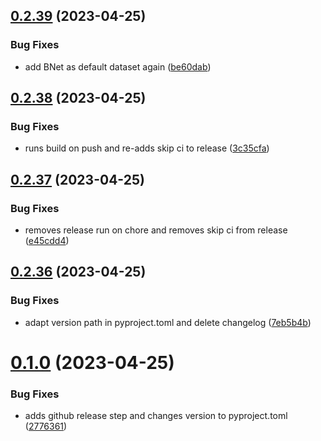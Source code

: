 ## [0.2.39](https://github.com/InTaVia/InTaVia-Backend/compare/v0.2.38...v0.2.39) (2023-04-25)


### Bug Fixes

* add BNet as default dataset again ([be60dab](https://github.com/InTaVia/InTaVia-Backend/commit/be60dabd82e62c0ec6b17f45f475c56bdb7137ab))



## [0.2.38](https://github.com/InTaVia/InTaVia-Backend/compare/v0.2.37...v0.2.38) (2023-04-25)


### Bug Fixes

* runs build on push and re-adds skip ci to release ([3c35cfa](https://github.com/InTaVia/InTaVia-Backend/commit/3c35cfa158e23f56ab91ddc5bfd52f6639f5e8a0))



## [0.2.37](https://github.com/InTaVia/InTaVia-Backend/compare/v0.2.36...v0.2.37) (2023-04-25)


### Bug Fixes

* removes release run on chore and removes skip ci from release ([e45cdd4](https://github.com/InTaVia/InTaVia-Backend/commit/e45cdd421b035afe39e349fd49537800105c370a))



## [0.2.36](https://github.com/InTaVia/InTaVia-Backend/compare/v0.1.0...v0.2.36) (2023-04-25)


### Bug Fixes

* adapt version path in pyproject.toml and delete changelog ([7eb5b4b](https://github.com/InTaVia/InTaVia-Backend/commit/7eb5b4bf0e3ad329b8ceec2e50e6669e334006c7))



# [0.1.0](https://github.com/InTaVia/InTaVia-Backend/compare/v0.2.24...v0.1.0) (2023-04-25)


### Bug Fixes

* adds github release step and changes version to pyproject.toml ([2776361](https://github.com/InTaVia/InTaVia-Backend/commit/27763610707b6bc4ff681a4a0fb8ca1562cd4389))



